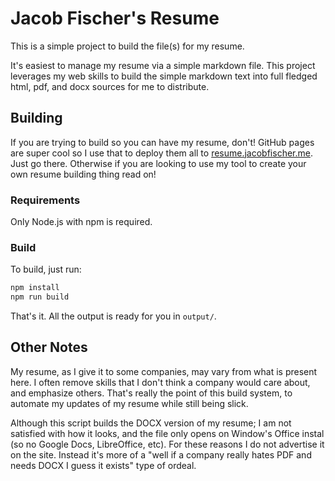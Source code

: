 # Jacob Fischer's Resume

This is a simple project to build the file(s) for my resume.

It's easiest to manage my resume via a simple markdown file. This project leverages my web skills to build the simple
markdown text into full fledged html, pdf, and docx sources for me to distribute.

## Building

If you are trying to build so you can have my resume, don't! GitHub pages are super cool so I use that to deploy them
all to [resume.jacobfischer.me](http://resume.jacobfischer.me/). Just go there. Otherwise if you are looking to use my
tool to create your own resume building thing read on!

### Requirements

Only Node.js with npm is required.

### Build

To build, just run:

```bash
npm install
npm run build
```

That's it. All the output is ready for you in `output/`.

## Other Notes

My resume, as I give it to some companies, may vary from what is present here. I often remove skills that I don't
think a company would care about, and emphasize others. That's really the point of this build system, to automate my
updates of my resume while still being slick.

Although this script builds the DOCX version of my resume; I am not satisfied with how it looks, and the file only opens
on Window's Office instal (so no Google Docs, LibreOffice, etc). For these reasons I do not advertise it on the site.
Instead it's more of a "well if a company really hates PDF and needs DOCX I guess it exists" type of ordeal.
